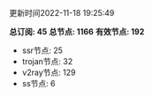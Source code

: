 更新时间2022-11-18 19:25:49

**总订阅: 45**
**总节点: 1166**
**有效节点: 192**
- ssr节点: 25
- trojan节点: 32
- v2ray节点: 129
- ss节点: 6
